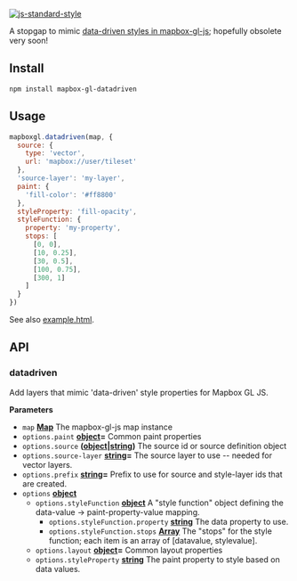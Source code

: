 [![js-standard-style](https://cdn.rawgit.com/feross/standard/master/badge.svg)](https://github.com/feross/standard)

A stopgap to mimic [data-driven styles in mapbox-gl-js](https://github.com/mapbox/mapbox-gl-js/pull/1932); hopefully obsolete very soon!

## Install

    npm install mapbox-gl-datadriven

## Usage

```js
mapboxgl.datadriven(map, {
  source: {
    type: 'vector',
    url: 'mapbox://user/tileset'
  },
  'source-layer': 'my-layer',
  paint: {
    'fill-color': '#ff8800'
  },
  styleProperty: 'fill-opacity',
  styleFunction: {
    property: 'my-property',
    stops: [
      [0, 0],
      [10, 0.25],
      [30, 0.5],
      [100, 0.75],
      [300, 1]
    ]
  }
})
```

See also [example.html](https://anandthakker.github.com/mapbox-gl-datadriven/example.html).

## API

### datadriven

Add layers that mimic 'data-driven' style properties for Mapbox GL JS.

**Parameters**

-   `map` **[Map](https://developer.mozilla.org/en-US/docs/Web/JavaScript/Reference/Global_Objects/Map)** The mapbox-gl-js map instance
-   `options.paint` **[object](https://developer.mozilla.org/en-US/docs/Web/JavaScript/Reference/Global_Objects/Object)=** Common paint properties
-   `options.source` **([object](https://developer.mozilla.org/en-US/docs/Web/JavaScript/Reference/Global_Objects/Object)\|[string](https://developer.mozilla.org/en-US/docs/Web/JavaScript/Reference/Global_Objects/String))** The source id or source definition object
-   `options.source-layer` **[string](https://developer.mozilla.org/en-US/docs/Web/JavaScript/Reference/Global_Objects/String)=** The source layer to use -- needed for vector layers.
-   `options.prefix` **[string](https://developer.mozilla.org/en-US/docs/Web/JavaScript/Reference/Global_Objects/String)=** Prefix to use for source and style-layer ids that are created.
-   `options` **[object](https://developer.mozilla.org/en-US/docs/Web/JavaScript/Reference/Global_Objects/Object)** 
    -   `options.styleFunction` **[object](https://developer.mozilla.org/en-US/docs/Web/JavaScript/Reference/Global_Objects/Object)** A "style function" object defining the data-value -> paint-property-value mapping.
        -   `options.styleFunction.property` **[string](https://developer.mozilla.org/en-US/docs/Web/JavaScript/Reference/Global_Objects/String)** The data property to use.
        -   `options.styleFunction.stops` **[Array](https://developer.mozilla.org/en-US/docs/Web/JavaScript/Reference/Global_Objects/Array)** The "stops" for the style function; each item is an array of [datavalue, stylevalue].
    -   `options.layout` **[object](https://developer.mozilla.org/en-US/docs/Web/JavaScript/Reference/Global_Objects/Object)=** Common layout properties
    -   `options.styleProperty` **[string](https://developer.mozilla.org/en-US/docs/Web/JavaScript/Reference/Global_Objects/String)** The paint property to style based on data values.
